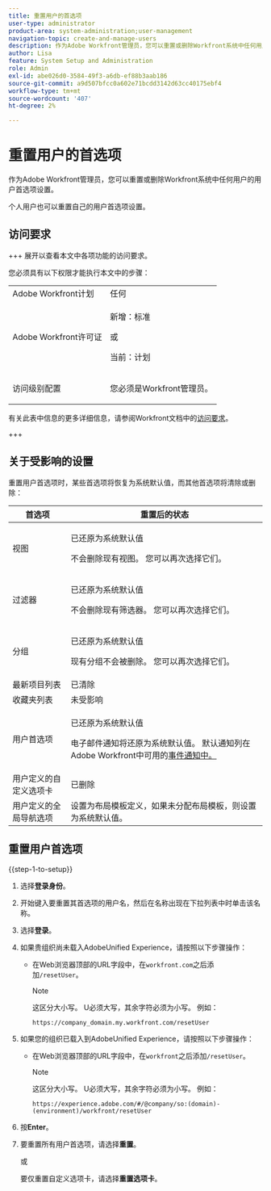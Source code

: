 ```yaml
---
title: 重置用户的首选项
user-type: administrator
product-area: system-administration;user-management
navigation-topic: create-and-manage-users
description: 作为Adobe Workfront管理员，您可以重置或删除Workfront系统中任何用户的用户首选项设置。 个人用户也可以重置自己的用户首选项设置。
author: Lisa
feature: System Setup and Administration
role: Admin
exl-id: abe026d0-3584-49f3-a6db-ef88b3aab186
source-git-commit: a9d507bfcc0a602e71bcdd3142d63cc40175ebf4
workflow-type: tm+mt
source-wordcount: '407'
ht-degree: 2%

---
```


# 重置用户的首选项

<!-- Audited: 12/2023 -->

作为Adobe Workfront管理员，您可以重置或删除Workfront系统中任何用户的用户首选项设置。

个人用户也可以重置自己的用户首选项设置。

## 访问要求

+++ 展开以查看本文中各项功能的访问要求。

您必须具有以下权限才能执行本文中的步骤：

<table style="table-layout:auto"> 
 <col> 
 <col> 
 <tbody> 
  <tr> 
   <td role="rowheader">Adobe Workfront计划</td> 
   <td>任何</td> 
  </tr> 
  <tr> 
   <td role="rowheader">Adobe Workfront许可证</td> 
   <td><p>新增：标准</p>
       <p>或</p>
       <p>当前：计划</p></td>
  </tr> 
  <tr> 
   <td role="rowheader">访问级别配置</td> 
   <td> <p>您必须是Workfront管理员。</p> </td> 
  </tr> 
 </tbody> 
</table>

有关此表中信息的更多详细信息，请参阅Workfront文档中的[访问要求](/help/quicksilver/administration-and-setup/add-users/access-levels-and-object-permissions/access-level-requirements-in-documentation.md)。

+++

## 关于受影响的设置

重置用户首选项时，某些首选项将恢复为系统默认值，而其他首选项将清除或删除：

<table style="table-layout:auto"> 
 <col> 
 <col> 
 <thead> 
  <tr> 
   <th><strong>首选项</strong> </th> 
   <th>重置后的<strong>状态</strong> </th> 
  </tr> 
 </thead> 
 <tbody> 
  <tr> 
   <td>视图</td> 
   <td> <p> 已还原为系统默认值</p> <p>不会删除现有视图。 您可以再次选择它们。</p> </td> 
  </tr> 
  <tr> 
   <td>过滤器</td> 
   <td> <p>已还原为系统默认值</p> <p>不会删除现有筛选器。 您可以再次选择它们。</p> </td> 
  </tr> 
  <tr> 
   <td>分组</td> 
   <td> <p>已还原为系统默认值</p> <p>现有分组不会被删除。 您可以再次选择它们。</p> </td> 
  </tr> 
  <tr> 
   <td>最新项目列表</td> 
   <td>已清除</td> 
  </tr> 
  <tr> 
   <td>收藏夹列表</td> 
   <td>未受影响</td> 
  </tr> 
  <tr> 
   <td>用户首选项</td> 
   <td> <p>已还原为系统默认值</p> <p>电子邮件通知将还原为系统默认值。 默认通知列在Adobe Workfront</a>中可用的<a href="/help/quicksilver/administration-and-setup/manage-workfront/emails/event-notifications-available-in-wf.md">事件通知中。</p> </td> 
  </tr> 
  <tr> 
   <td>用户定义的自定义选项卡</td> 
   <td>已删除</td> 
  </tr> 
  <tr> 
   <td>用户定义的全局导航选项</td> 
   <td>设置为布局模板定义，如果未分配布局模板，则设置为系统默认值。</td> 
  </tr> 
 </tbody> 
</table>

## 重置用户首选项

{{step-1-to-setup}}

1. 选择&#x200B;**登录身份**。
1. 开始键入要重置其首选项的用户名，然后在名称出现在下拉列表中时单击该名称。
1. 选择&#x200B;**登录**。
1. 如果贵组织尚未载入AdobeUnified Experience，请按照以下步骤操作：

   * 在Web浏览器顶部的URL字段中，在`workfront.com`之后添加`/resetUser`。

     >[!NOTE]
     >
     >这区分大小写。 U必须大写，其余字符必须为小写。 例如：
     >
     >`https://company_domain.my.workfront.com/resetUser`

1. 如果您的组织已载入到AdobeUnified Experience，请按照以下步骤操作：

   * 在Web浏览器顶部的URL字段中，在`workfront`之后添加`/resetUser`。

     >[!NOTE]
     >
     >这区分大小写。 U必须大写，其余字符必须为小写。 例如：
     >
     >`https://experience.adobe.com/#/@company/so:(domain)-(environment)/workfront/resetUser`

1. 按&#x200B;**Enter**。
1. 要重置所有用户首选项，请选择&#x200B;**重置**。

   或

   要仅重置自定义选项卡，请选择&#x200B;**重置选项卡**。
